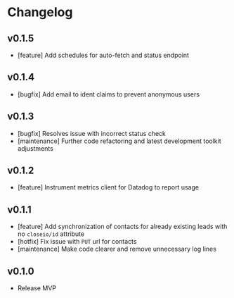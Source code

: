 # Changelog

## v0.1.5

- [feature] Add schedules for auto-fetch and status endpoint

## v0.1.4

- [bugfix] Add email to ident claims to prevent anonymous users

## v0.1.3

- [bugfix] Resolves issue with incorrect status check
- [maintenance] Further code refactoring and latest development toolkit adjustments

## v0.1.2

- [feature] Instrument metrics client for Datadog to report usage

## v0.1.1

- [feature] Add synchronization of contacts for already existing leads with no `closeio/id` attribute
- [hotfix] Fix issue with `PUT` url for contacts
- [maintenance] Make code clearer and remove unnecessary log lines

## v0.1.0

- Release MVP